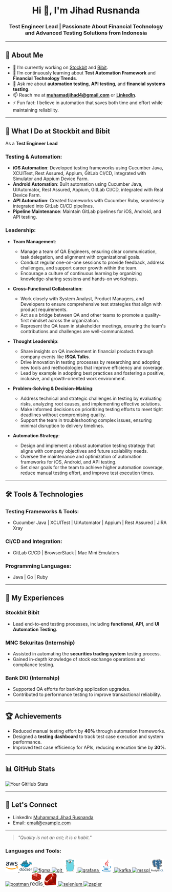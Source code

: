 <h1 align="center">Hi 👋, I'm Jihad Rusnanda</h1>
<h3 align="center">Test Engineer Lead | Passionate About Financial Technology and Advanced Testing Solutions from Indonesia</h3>

---

## 🌟 About Me
- 🔭 I’m currently working on [Stockbit](https://stockbit.com/) and [Bibit](https://bibit.id/).
- 🌱 I’m continuously learning about **Test Automation Framework** and **Financial Technology Trends**.
- 💬 Ask me about **automation testing**, **API testing**, and **financial systems testing**.
- 📫 Reach me at **[muhamadjihad4@gmail.com](mailto:muhamadjihad4@gmail.com)** or **[LinkedIn](https://www.linkedin.com/in/muhammadjihad/)**.
- ⚡ Fun fact: I believe in automation that saves both time and effort while maintaining reliability.

---

## 💼 What I Do at Stockbit and Bibit
As a **Test Engineer Lead**

### Testing & Automation:
- **iOS Automation**: Developed testing frameworks using Cucumber Java, XCUITest, Rest Assured, Appium, GitLab CI/CD, integrated with Simulator and Appium Device Farm.
- **Android Automation**: Built automation using Cucumber Java, UIAutomator, Rest Assured, Appium, GitLab CI/CD, integrated with Real Device Farm.
- **API Automation**: Created frameworks with Cucumber Ruby, seamlessly integrated into GitLab CI/CD pipelines.
- **Pipeline Maintenance**: Maintain GitLab pipelines for iOS, Android, and API testing.


### Leadership:
- **Team Management**:
    - Manage a team of QA Engineers, ensuring clear communication, task delegation, and alignment with organizational goals.
    - Conduct regular one-on-one sessions to provide feedback, address challenges, and support career growth within the team.
    - Encourage a culture of continuous learning by organizing knowledge-sharing sessions and hands-on workshops.
  
- **Cross-Functional Collaboration**:
    - Work closely with System Analyst, Product Managers, and Developers to ensure comprehensive test strategies that align with product requirements.
    - Act as a bridge between QA and other teams to promote a quality-first mindset across the organization.
    - Represent the QA team in stakeholder meetings, ensuring the team's contributions and challenges are well-communicated.

- **Thought Leadership**:
    - Share insights on QA involvement in financial products through company events like **ISQA Talks**.
    - Drive innovation in testing processes by researching and adopting new tools and methodologies that improve efficiency and coverage.
    - Lead by example in adopting best practices and fostering a positive, inclusive, and growth-oriented work environment.

- **Problem-Solving & Decision-Making**:
    - Address technical and strategic challenges in testing by evaluating risks, analyzing root causes, and implementing effective solutions.
    - Make informed decisions on prioritizing testing efforts to meet tight deadlines without compromising quality.
    - Support the team in troubleshooting complex issues, ensuring minimal disruption to delivery timelines.

- **Automation Strategy**:
    - Design and implement a robust automation testing strategy that aligns with company objectives and future scalability needs.
    - Oversee the maintenance and optimization of automation frameworks for iOS, Android, and API testing.
    - Set clear goals for the team to achieve higher automation coverage, reduce manual testing effort, and improve test execution times.

---

## 🛠️ Tools & Technologies
### Testing Frameworks & Tools:
- Cucumber Java | XCUITest | UIAutomator | Appium | Rest Assured | JIRA Xray

### CI/CD and Integration:
- GitLab CI/CD | BrowserStack | Mac Mini Emulators

### Programming Languages:
- Java | Go | Ruby

---

## 🌱 My Experiences
### Stockbit Bibit
- Lead end-to-end testing processes, including **functional**, **API**, and **UI Automation Testing**.

### MNC Sekuritas (Internship)
- Assisted in automating the **securities trading system** testing process.
- Gained in-depth knowledge of stock exchange operations and compliance testing.

### Bank DKI (Internship)
- Supported QA efforts for banking application upgrades.
- Contributed to performance testing to improve transactional reliability.

---

## 🏆 Achievements
- Reduced manual testing effort by **40%** through automation frameworks.
- Designed a **testing dashboard** to track test case execution and system performance.
- Improved test case efficiency for APIs, reducing execution time by **30%**.

---

## 📊 GitHub Stats
![Your GitHub Stats](https://github-readme-stats.vercel.app/api?username=yourusername&show_icons=true&hide=issues&count_private=true)

---

## 🚀 Let's Connect
- LinkedIn: [Muhammad Jihad Rusnanda](https://linkedin.com/in/your-profile)
- Email: [email@example.com](mailto:email@example.com)

---

> *"Quality is not an act; it is a habit."*

<h3 align="left">Languages and Tools:</h3>
<p align="left"> <a href="https://aws.amazon.com" target="_blank" rel="noreferrer"> <img src="https://raw.githubusercontent.com/devicons/devicon/master/icons/amazonwebservices/amazonwebservices-original-wordmark.svg" alt="aws" width="40" height="40"/> </a> <a href="https://www.docker.com/" target="_blank" rel="noreferrer"> <img src="https://raw.githubusercontent.com/devicons/devicon/master/icons/docker/docker-original-wordmark.svg" alt="docker" width="40" height="40"/> </a> <a href="https://www.figma.com/" target="_blank" rel="noreferrer"> <img src="https://www.vectorlogo.zone/logos/figma/figma-icon.svg" alt="figma" width="40" height="40"/> </a> <a href="https://git-scm.com/" target="_blank" rel="noreferrer"> <img src="https://www.vectorlogo.zone/logos/git-scm/git-scm-icon.svg" alt="git" width="40" height="40"/> </a> <a href="https://golang.org" target="_blank" rel="noreferrer"> <img src="https://raw.githubusercontent.com/devicons/devicon/master/icons/go/go-original.svg" alt="go" width="40" height="40"/> </a> <a href="https://grafana.com" target="_blank" rel="noreferrer"> <img src="https://www.vectorlogo.zone/logos/grafana/grafana-icon.svg" alt="grafana" width="40" height="40"/> </a> <a href="https://www.java.com" target="_blank" rel="noreferrer"> <img src="https://raw.githubusercontent.com/devicons/devicon/master/icons/java/java-original.svg" alt="java" width="40" height="40"/> </a> <a href="https://kafka.apache.org/" target="_blank" rel="noreferrer"> <img src="https://www.vectorlogo.zone/logos/apache_kafka/apache_kafka-icon.svg" alt="kafka" width="40" height="40"/> </a> <a href="https://www.microsoft.com/en-us/sql-server" target="_blank" rel="noreferrer"> <img src="https://www.svgrepo.com/show/303229/microsoft-sql-server-logo.svg" alt="mssql" width="40" height="40"/> </a> <a href="https://www.postgresql.org" target="_blank" rel="noreferrer"> <img src="https://raw.githubusercontent.com/devicons/devicon/master/icons/postgresql/postgresql-original-wordmark.svg" alt="postgresql" width="40" height="40"/> </a> <a href="https://postman.com" target="_blank" rel="noreferrer"> <img src="https://www.vectorlogo.zone/logos/getpostman/getpostman-icon.svg" alt="postman" width="40" height="40"/> </a> <a href="https://redis.io" target="_blank" rel="noreferrer"> <img src="https://raw.githubusercontent.com/devicons/devicon/master/icons/redis/redis-original-wordmark.svg" alt="redis" width="40" height="40"/> </a> <a href="https://www.ruby-lang.org/en/" target="_blank" rel="noreferrer"> <img src="https://raw.githubusercontent.com/devicons/devicon/master/icons/ruby/ruby-original.svg" alt="ruby" width="40" height="40"/> </a> <a href="https://www.selenium.dev" target="_blank" rel="noreferrer"> <img src="https://raw.githubusercontent.com/detain/svg-logos/780f25886640cef088af994181646db2f6b1a3f8/svg/selenium-logo.svg" alt="selenium" width="40" height="40"/> </a> <a href="https://zapier.com" target="_blank" rel="noreferrer"> <img src="https://www.vectorlogo.zone/logos/zapier/zapier-icon.svg" alt="zapier" width="40" height="40"/> </a> </p>
